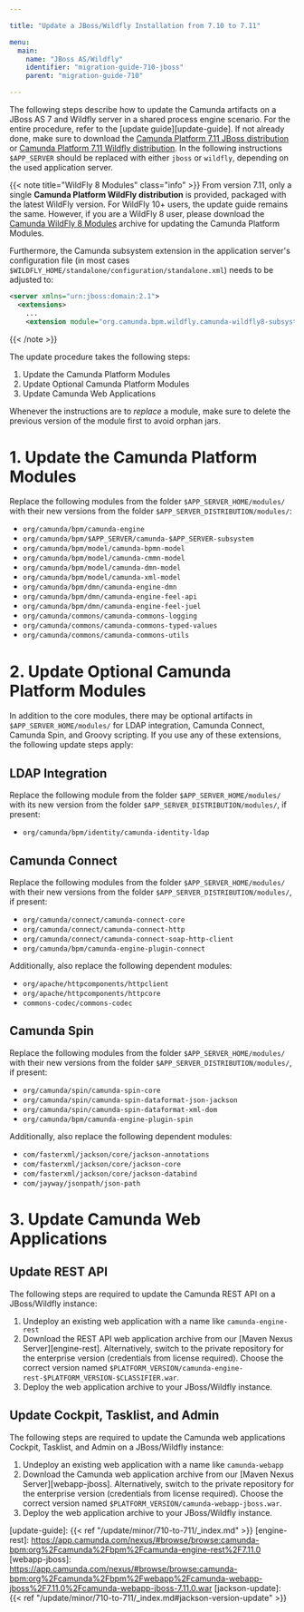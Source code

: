 ```yaml
---

title: "Update a JBoss/Wildfly Installation from 7.10 to 7.11"

menu:
  main:
    name: "JBoss AS/Wildfly"
    identifier: "migration-guide-710-jboss"
    parent: "migration-guide-710"

---
```


The following steps describe how to update the Camunda artifacts on a JBoss AS
7 and Wildfly server in a shared process engine scenario. For the entire
procedure, refer to the [update guide][update-guide]. If not
already done, make sure to download the [Camunda Platform 7.11 JBoss distribution](https://downloads.camunda.cloud/release/camunda-bpm/jboss/7.11/)
or [Camunda Platform 7.11 Wildfly distribution](https://downloads.camunda.cloud/release/camunda-bpm/wildfly/7.11/). In the following instructions
`$APP_SERVER` should be replaced with either `jboss` or `wildfly`, depending on
the used application server.

{{< note title="WildFly 8 Modules" class="info" >}}
From version 7.11, only a single **Camunda Platform WildFly distribution** is provided, packaged with the latest WildFly version. For WildFly 10+ users,
the update guide remains the same. However, if you are a WildFly 8 user, please download the [Camunda WildFly 8 Modules](https://app.camunda.com/nexus/service/rest/repository/browse/public/org/camunda/bpm/wildfly/camunda-wildfly8-modules/) archive
for updating the Camunda Platform Modules.

Furthermore, the Camunda subsystem extension in the application server's configuration file (in most cases `$WILDFLY_HOME/standalone/configuration/standalone.xml`) needs to be adjusted to:

```xml
<server xmlns="urn:jboss:domain:2.1">
  <extensions>
    ...
    <extension module="org.camunda.bpm.wildfly.camunda-wildfly8-subsystem"/>
```

{{< /note >}}

The update procedure takes the following steps:

1. Update the Camunda Platform Modules
2. Update Optional Camunda Platform Modules
3. Update Camunda Web Applications

Whenever the instructions are to *replace* a module, make sure to delete the previous version of the module first to avoid orphan jars.

# 1. Update the Camunda Platform Modules

Replace the following modules from the folder `$APP_SERVER_HOME/modules/` with their new versions from the folder `$APP_SERVER_DISTRIBUTION/modules/`:

* `org/camunda/bpm/camunda-engine`
* `org/camunda/bpm/$APP_SERVER/camunda-$APP_SERVER-subsystem`
* `org/camunda/bpm/model/camunda-bpmn-model`
* `org/camunda/bpm/model/camunda-cmmn-model`
* `org/camunda/bpm/model/camunda-dmn-model`
* `org/camunda/bpm/model/camunda-xml-model`
* `org/camunda/bpm/dmn/camunda-engine-dmn`
* `org/camunda/bpm/dmn/camunda-engine-feel-api`
* `org/camunda/bpm/dmn/camunda-engine-feel-juel`
* `org/camunda/commons/camunda-commons-logging`
* `org/camunda/commons/camunda-commons-typed-values`
* `org/camunda/commons/camunda-commons-utils`

# 2. Update Optional Camunda Platform Modules

In addition to the core modules, there may be optional artifacts in `$APP_SERVER_HOME/modules/` for LDAP integration, Camunda Connect, Camunda Spin, and Groovy scripting.
If you use any of these extensions, the following update steps apply:

## LDAP Integration

Replace the following module from the folder `$APP_SERVER_HOME/modules/` with its new version from the folder `$APP_SERVER_DISTRIBUTION/modules/`, if present:

* `org/camunda/bpm/identity/camunda-identity-ldap`

## Camunda Connect

Replace the following modules from the folder `$APP_SERVER_HOME/modules/` with their new versions from the folder `$APP_SERVER_DISTRIBUTION/modules/`, if present:

* `org/camunda/connect/camunda-connect-core`
* `org/camunda/connect/camunda-connect-http`
* `org/camunda/connect/camunda-connect-soap-http-client`
* `org/camunda/bpm/camunda-engine-plugin-connect`

Additionally, also replace the following dependent modules:

* `org/apache/httpcomponents/httpclient`
* `org/apache/httpcomponents/httpcore`
* `commons-codec/commons-codec`

## Camunda Spin

Replace the following modules from the folder `$APP_SERVER_HOME/modules/` with their new versions from the folder `$APP_SERVER_DISTRIBUTION/modules/`, if present:

* `org/camunda/spin/camunda-spin-core`
* `org/camunda/spin/camunda-spin-dataformat-json-jackson`
* `org/camunda/spin/camunda-spin-dataformat-xml-dom`
* `org/camunda/bpm/camunda-engine-plugin-spin`

Additionally, also replace the following dependent modules:

* `com/fasterxml/jackson/core/jackson-annotations`
* `com/fasterxml/jackson/core/jackson-core`
* `com/fasterxml/jackson/core/jackson-databind`
* `com/jayway/jsonpath/json-path`

# 3. Update Camunda Web Applications

## Update REST API

The following steps are required to update the Camunda REST API on a JBoss/Wildfly instance:

1. Undeploy an existing web application with a name like `camunda-engine-rest`
2. Download the REST API web application archive from our [Maven Nexus Server][engine-rest]. Alternatively, switch to the private repository for
   the enterprise version (credentials from license required). Choose the correct version named `$PLATFORM_VERSION/camunda-engine-rest-$PLATFORM_VERSION-$CLASSIFIER.war`.
3. Deploy the web application archive to your JBoss/Wildfly instance.

## Update Cockpit, Tasklist, and Admin

The following steps are required to update the Camunda web applications Cockpit, Tasklist, and Admin on a JBoss/Wildfly instance:

1. Undeploy an existing web application with a name like `camunda-webapp`
2. Download the Camunda web application archive from our [Maven Nexus Server][webapp-jboss].
   Alternatively, switch to the private repository for the enterprise version (credentials from license required).
   Choose the correct version named `$PLATFORM_VERSION/camunda-webapp-jboss.war`.
3. Deploy the web application archive to your JBoss/Wildfly instance.


[update-guide]: {{< ref "/update/minor/710-to-711/_index.md" >}}
[engine-rest]: https://app.camunda.com/nexus/#browse/browse:camunda-bpm:org%2Fcamunda%2Fbpm%2Fcamunda-engine-rest%2F7.11.0
[webapp-jboss]: https://app.camunda.com/nexus/#browse/browse:camunda-bpm:org%2Fcamunda%2Fbpm%2Fwebapp%2Fcamunda-webapp-jboss%2F7.11.0%2Fcamunda-webapp-jboss-7.11.0.war
[jackson-update]: {{< ref "/update/minor/710-to-711/_index.md#jackson-version-update" >}}

